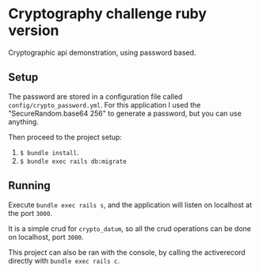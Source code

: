 # Cryptography challenge ruby version

Cryptographic api demonstration, using password based.

## Setup

The password are stored in a configuration file called `config/crypto_password.yml`. For this application I used the "SecureRandom.base64 256" to generate a password, but you can use anything.

Then proceed to the project setup:

1. `$ bundle install`.
2. `$ bundle exec rails db:migrate`

## Running

Execute `bundle exec rails s`, and the application will listen on localhost at the port `3000`.

It is a simple crud for `crypto_datum`, so all the crud operations can be done on localhost, port `3000`.

This project can also be ran with the console, by calling the activerecord directly with `bundle exec rails c`.